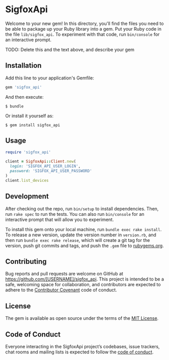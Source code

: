 # SigfoxApi

Welcome to your new gem! In this directory, you'll find the files you need to be able to package up your Ruby library into a gem. Put your Ruby code in the file `lib/sigfox_api`. To experiment with that code, run `bin/console` for an interactive prompt.

TODO: Delete this and the text above, and describe your gem

## Installation

Add this line to your application's Gemfile:

```ruby
gem 'sigfox_api'
```

And then execute:

    $ bundle

Or install it yourself as:

    $ gem install sigfox_api

## Usage

```ruby
require 'sigfox_api'

client = SigfoxApi::Client.new(
  login: 'SIGFOX_API_USER_LOGIN',
  password: 'SIGFOX_API_USER_PASSWORD'
)
client.list_devices
```

## Development

After checking out the repo, run `bin/setup` to install dependencies. Then, run `rake spec` to run the tests. You can also run `bin/console` for an interactive prompt that will allow you to experiment.

To install this gem onto your local machine, run `bundle exec rake install`. To release a new version, update the version number in `version.rb`, and then run `bundle exec rake release`, which will create a git tag for the version, push git commits and tags, and push the `.gem` file to [rubygems.org](https://rubygems.org).

## Contributing

Bug reports and pull requests are welcome on GitHub at https://github.com/[USERNAME]/sigfox_api. This project is intended to be a safe, welcoming space for collaboration, and contributors are expected to adhere to the [Contributor Covenant](http://contributor-covenant.org) code of conduct.

## License

The gem is available as open source under the terms of the [MIT License](https://opensource.org/licenses/MIT).

## Code of Conduct

Everyone interacting in the SigfoxApi project’s codebases, issue trackers, chat rooms and mailing lists is expected to follow the [code of conduct](https://github.com/[USERNAME]/sigfox_api/blob/master/CODE_OF_CONDUCT.md).
